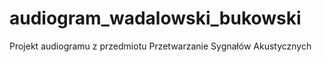 # audiogram_wadalowski_bukowski
Projekt audiogramu z przedmiotu Przetwarzanie Sygnałów Akustycznych
